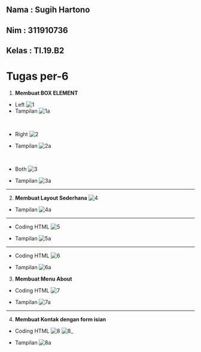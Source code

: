 ## Nama     : Sugih Hartono
## Nim      : 311910736
## Kelas    : TI.19.B2

#  Tugas per-6
1. <b>Membuat BOX ELEMENT</b>
 * Left
 ![1](https://user-images.githubusercontent.com/81239107/115181577-77fce100-a102-11eb-8463-c5d8fa91c740.JPG)
 * Tampilan
 ![1a](https://user-images.githubusercontent.com/81239107/115181584-79c6a480-a102-11eb-9910-2485491220cc.JPG)

 <br>
 
 * Right
 ![2](https://user-images.githubusercontent.com/81239107/115181586-7a5f3b00-a102-11eb-8529-7e8b25d7c75e.JPG)

 * Tampilan
 ![2a](https://user-images.githubusercontent.com/81239107/115181589-7af7d180-a102-11eb-9b0d-8fc7d7789fba.JPG)

 <br>
 
 * Both
![3](https://user-images.githubusercontent.com/81239107/115181594-7b906800-a102-11eb-8deb-ade0ad8b6cd8.JPG)

 * Tampilan
![3a](https://user-images.githubusercontent.com/81239107/115181598-7d5a2b80-a102-11eb-8221-f66ddaf98c5c.JPG)
 
 <hr>
 
2. <b>Membuat Layout Sederhana</b>
![4](https://user-images.githubusercontent.com/81239107/115181605-7fbc8580-a102-11eb-9979-ba2536d41db3.JPG)

* Tampilan
![4a](https://user-images.githubusercontent.com/81239107/115181610-81864900-a102-11eb-92a1-654bfab67eed.JPG)

<hr>

* Coding HTML
![5](https://user-images.githubusercontent.com/81239107/115181612-82b77600-a102-11eb-9a87-b4bbd2320dd2.JPG)

* Tampilan
![5a](https://user-images.githubusercontent.com/81239107/115181618-84813980-a102-11eb-81d3-485e966f3d0b.JPG)

<hr>

* Coding HTML
![6](https://user-images.githubusercontent.com/81239107/115181622-864afd00-a102-11eb-9d3f-988cdfa54d9f.JPG)

* Tampilan
![6a](https://user-images.githubusercontent.com/81239107/115181629-8a771a80-a102-11eb-8e3b-710ab2920a8b.JPG)


3. <b>Membuat Menu About</b>
* Coding HTML
![7](https://user-images.githubusercontent.com/81239107/115181632-8cd97480-a102-11eb-9773-5135c15cab74.JPG)

* Tampilan
![7a](https://user-images.githubusercontent.com/81239107/115181636-8ea33800-a102-11eb-99ba-ff02a787071e.JPG)

<hr>

4. <b> Membuat Kontak dengan form isian</b>
* Coding HTML
![8](https://user-images.githubusercontent.com/81239107/115181644-919e2880-a102-11eb-8200-93a756d4322d.JPG)
![8_](https://user-images.githubusercontent.com/81239107/115181652-92cf5580-a102-11eb-86ae-c460034a7596.JPG)

* Tampilan
![8a](https://user-images.githubusercontent.com/81239107/115181654-94008280-a102-11eb-8790-68f48dcccf94.JPG)


